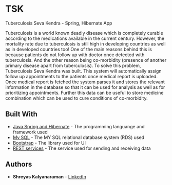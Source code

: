 # TSK
Tuberculosis Seva Kendra - Spring, Hibernate App

Tuberculosis is a world known deadly disease which is completely curable according to the medications available in the current century. However, the mortality rate due to tuberculosis is still high in developing  countries  as well as  in  developed  countries  too! One of the  main reasons  behind  this  is  because  patients  do  not  follow  up  with  doctor  once  detected  with tuberculosis. And the other reason being co-morbidity (presence of another primary disease apart  from  tuberculosis).  To  solve  this  problem,  Tuberculosis  Seva  Kendra  was  built.  This system will automatically assign follow up appointments to the patients once medical report is  uploaded.  Once  medical  report  is  fetched  the  system  parses  it  and  stores  the  relevant information  in  the  database  so  that  it  can  be  used  for  analysis  as  well  as  for  prioritizing appointments. Further this data can be useful to store medicine combination which can be used to cure conditions of co-morbidity.


## Built With

* [Java Spring and Hibernate](https://spring.io/) - The programming languange and framework used
* [My SQL](https://www.mysql.com/) - The MY SQL relational database system (RDS) used
* [Bootstrap](http://getbootstrap.com/) - The library used for UI
* [REST services](https://en.wikipedia.org/wiki/Representational_state_transfer) - The service used for sending and receiving data

## Authors

* **Shreyas Kalyanaraman** - [LinkedIn](https://www.linkedin.com/in/shreyaskalyanaraman/)
